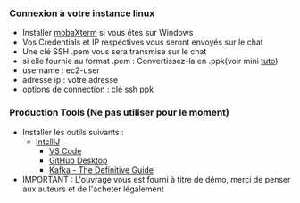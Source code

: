 ### Connexion à votre instance linux

- Installer [mobaXterm](https://download.mobatek.net/2022020030522248/MobaXterm_Portable_v20.2.zip) si vous êtes sur Windows
- Vos Credentials et IP respectives vous seront envoyés sur le chat
- Une clé SSH .pem vous sera transmise sur le chat
- si elle fournie au format .pem : 
	Convertissez-la en .ppk(voir mini [tuto](https://stackoverflow.com/questions/3190667/convert-pem-to-ppk-file-format))
- username : ec2-user
- adresse ip : votre adresse
- options de connection : clé ssh ppk
	
### Production Tools (Ne pas utiliser pour le moment)

- Installer les outils suivants : 
  - [IntelliJ](https://code.visualstudio.com/download)
	- [VS Code](https://code.visualstudio.com/download)
	- [GitHub Desktop](https://help.github.com/en/desktop/getting-started-with-github-desktop/installing-github-desktop)
	- [Kafka - The Definitive Guide ](https://drive.google.com/)
- IMPORTANT : L'ouvrage vous est fourni à titre de démo, merci de penser aux auteurs et de l'acheter légalement

